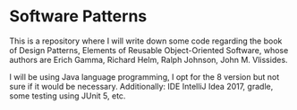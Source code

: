# Software Patterns
This is a repository where I will write down some code regarding the book of Design Patterns, Elements of Reusable Object-Oriented Software, whose authors are Erich Gamma, Richard Helm, Ralph Johnson, John M. Vlissides. 

I will be using Java language programming, I opt for the 8 version but not sure if it would be necessary. Additionally: IDE IntelliJ Idea 2017, gradle, some testing using JUnit 5, etc.
